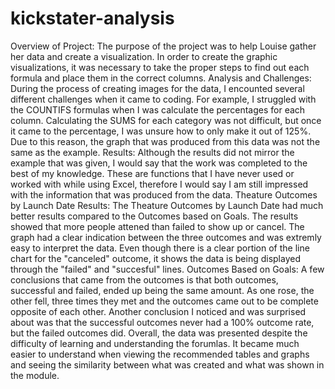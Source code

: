 # kickstater-analysis
Overview of Project:
	The purpose of the project was to help Louise gather her data and create a visualization. In order to create the graphic visualizations, it was necessary to take the proper steps to find out each formula and place them in the correct columns. 
  Analysis and Challenges:
    During the process of creating images for the data, I encounted several different challenges when it came to coding. For example, I struggled with the COUNTIFS formulas when I was calculate the percentages for each column. Calculating the SUMS for each category was not difficult, but once it came to the percentage, I was unsure how to only make it out of 125%. Due to this reason, the graph that was produced from this data was not the same as the example. 
Results: 
  Although the results did not mirror the example that was given, I would say that the work was completed to the best of my knowledge. These are functions that I have never used or worked with while using Excel, therefore I would say I am still impressed with the information that was produced from the data. 
  Theature Outcomes by Launch Date Results:
    The Theature Outcomes by Launch Date had much better results compared to the Outcomes based on Goals. The results showed that more people attened than failed to show up or cancel. The graph had a clear indication between the three outcomes and was extremly easy to interpret the data. Even though there is a clear portion of the line chart for the "canceled" outcome, it shows the data is being displayed through the "failed" and "succesful" lines. 
  Outcomes Based on Goals:
    A few conclusions that came from the outcomes is that both outcomes, successful and failed, ended up being the same amount. As one rose, the other fell, three times they met and the outcomes came out to be complete opposite of each other. Another conclusion I noticed and was surprised about was that the successful outcomes never had a 100% outcome rate, but the failed outcomes did. 
    Overall, the data was presented despite the difficulty of learning and understanding the forumlas. It became much easier to understand when viewing the recommended tables and graphs and seeing the similarity between what was created and what was shown in the module. 
